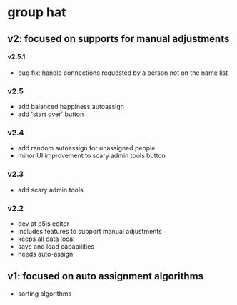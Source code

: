 # group hat

## v2: focused on supports for manual adjustments

#### v2.5.1

- bug fix: handle connections requested by a person not on the name list

### v2.5

- add balanced happiness autoassign
- add 'start over' button

### v2.4

- add random autoassign for unassigned people
- minor UI improvement to scary admin tools button

### v2.3

- add scary admin tools

### v2.2

- dev at p5js editor
- includes features to support manual adjustments
- keeps all data local
- save and load capabilities
- needs auto-assign

## v1: focused on auto assignment algorithms

- sorting algorithms
